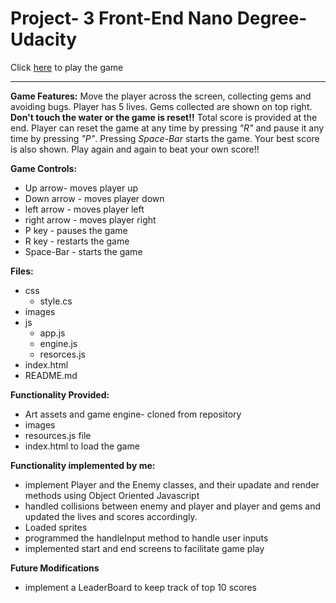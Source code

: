 # Project- 3  Front-End Nano Degree- Udacity

Click [here](http://vidban.github.io/FEND--Classic-game-clone) to play the game
***
**Game Features:**
Move the player across the screen, collecting gems and avoiding bugs. Player has 5 lives. Gems collected are shown on top right. 
**Don't touch the water or the game is reset!!**
Total score is provided at the end. 
Player can reset the game at any time by pressing *"R"* and pause it any time by pressing *"P"*. Pressing *Space-Bar* starts the game.
Your best score is also shown. Play again and again to beat your own score!!

**Game Controls:**
- Up arrow- moves player up
- Down arrow - moves player down
- left arrow - moves player left
- right arrow - moves player right
- P key - pauses the game
- R key - restarts the game
- Space-Bar - starts the game

**Files:**
- css
  - style.cs
- images
- js
  - app.js
  - engine.js
  - resorces.js
- index.html
- README.md

**Functionality Provided:**
- Art assets and game engine- cloned from repository
- images
- resources.js file
- index.html to load the game

**Functionality implemented by me:**
- implement Player and the Enemy classes, and their upadate and render methods using Object Oriented Javascript
- handled collisions between enemy and player and player and gems and updated the lives and scores accordingly.
- Loaded sprites
- programmed the handleInput method to handle user inputs
- implemented start and end screens to facilitate game play

**Future Modifications**
- implement a LeaderBoard to keep track of top 10 scores









